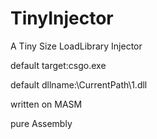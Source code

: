 # TinyInjector
A Tiny Size LoadLibrary Injector

default target:csgo.exe

default dllname:\CurrentPath\1.dll

written on MASM

pure Assembly
